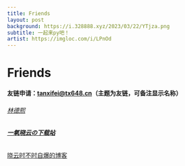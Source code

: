 ```yaml
---
title: Friends
layout: post
background: https://i.328888.xyz/2023/03/22/YTjza.png
subtitle: 一起来py吧！
artist: https://imgloc.com/i/LPnOd
---
```


# Friends

#### 友链申请：tanxifei@tx648.cn（主题为友链，可备注显示名称）

###### [林德熙](https://blog.lindexi.com/)

###### **[一氧晓云の下载站](https://d.oxyxc.top/)**

[晓云时不时自爆的博客](https://blog.lmxiao.top/)


